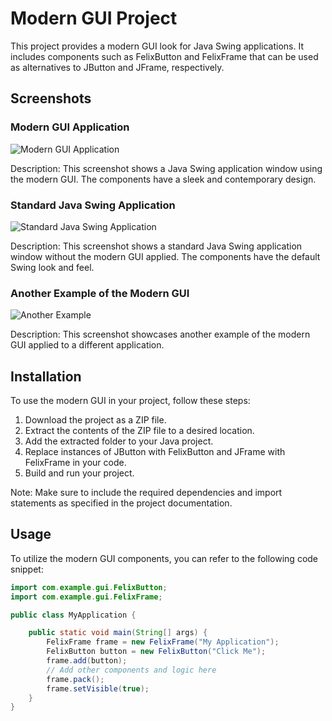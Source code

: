 # Modern GUI Project

This project provides a modern GUI look for Java Swing applications. It includes components such as FelixButton and FelixFrame that can be used as alternatives to JButton and JFrame, respectively.

## Screenshots

### Modern GUI Application
![Modern GUI Application](/path/to/modern_gui_app.png)

Description: This screenshot shows a Java Swing application window using the modern GUI. The components have a sleek and contemporary design.

### Standard Java Swing Application
![Standard Java Swing Application](/path/to/standard_swing_app.png)

Description: This screenshot shows a standard Java Swing application window without the modern GUI applied. The components have the default Swing look and feel.

### Another Example of the Modern GUI
![Another Example](/path/to/another_example.png)

Description: This screenshot showcases another example of the modern GUI applied to a different application.

## Installation

To use the modern GUI in your project, follow these steps:

1. Download the project as a ZIP file.
2. Extract the contents of the ZIP file to a desired location.
3. Add the extracted folder to your Java project.
4. Replace instances of JButton with FelixButton and JFrame with FelixFrame in your code.
5. Build and run your project.

Note: Make sure to include the required dependencies and import statements as specified in the project documentation.

## Usage

To utilize the modern GUI components, you can refer to the following code snippet:

```java
import com.example.gui.FelixButton;
import com.example.gui.FelixFrame;

public class MyApplication {

    public static void main(String[] args) {
        FelixFrame frame = new FelixFrame("My Application");
        FelixButton button = new FelixButton("Click Me");
        frame.add(button);
        // Add other components and logic here
        frame.pack();
        frame.setVisible(true);
    }
}
